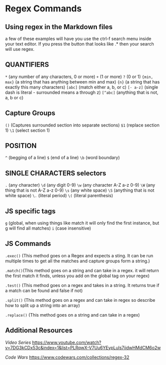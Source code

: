 # Regex Commands

## Using regex in the Markdown files

a few of these examples will have you use the ctrl-f search menu inside your text editor. If you press the button that looks like .* then your search will use regex.

## QUANTIFIERS

`*` (any number of any characters, 0 or more)
`+` (1 or more)
`?` (0 or 1)
`{min, max}` (a string that has anything between min and max)
`{n}` (a string that has exactly this many characters)
`[abc]` (match either a, b, or c)
`[- a-z]` (single dash is literal - surrounded means a through z)
`[^abc]` (anything that is not, a, b or c)

## Capture Groups

`()` (Captures surrounded section into separate sections)
`$1` (replace section 1)
`\1` (select section 1)

## POSITION

`^` (begging of a line)
`$` (end of a line)
`\b` (word boundary)

## SINGLE CHARACTERS selectors

`.` (any character)
`\d` (any digit 0-9)
`\w` (any character A-Z a-z 0-9)
`\W` (any thing that is not A-Z a-z 0-9)
`\s` (any white space)
`\S` (anything that is not white space)
`\.` (literal period)
`\(` (literal parenthesis)


## JS specific tags
`g` (global, when using things like match it will only find the first instance, but g will find all matches)
`i` (case insensitive)

## JS Commands

`.exec()` (This method goes on a Regex and expects a sting. It can be run multiple times to get all the matches and capture groups form a string.)

`.match()`(This method goes on a string and can take in a regex. it will return the first match it finds, unless you add on the global tag on your regex)

`.test()` (This method goes on a regex and takes in a string. It returns true if a match can be found and false if not)

`.split()` (This method goes on a regex and can take in regex so describe how to split up a string into an array)

`.replace()` (This method goes on a string and can take in a regex)

## Additional Resources

*Video Series*
https://www.youtube.com/watch?v=7DG3kCDx53c&index=1&list=PLRqwX-V7Uu6YEypLuls7iidwHMdCM6o2w

*Code Wars*
https://www.codewars.com/collections/regex-32